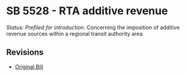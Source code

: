 # SB 5528 - RTA additive revenue
*Status: Prefiled for introduction.*
Concerning the imposition of additive revenue sources within a regional transit authority area.

## Revisions
* [Original Bill](1/)
